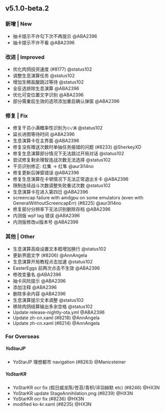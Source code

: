 ## v5.1.0-beta.2

### 新增 | New

- 抽卡提示不许勾下次不再提示 @ABA2396
- 抽卡提示不许不看 @ABA2396

### 改进 | Improved

- 优化肉鸽投资速度 (#8177) @status102
- 调整生息演算任务 @status102
- 增加生稀盐酸跳过等待 @status102
- 全反选排除生息演算 @ABA2396
- 优化可变位置文字识别 @ABA2396
- 部分需重启生效的选项添加重启确认弹窗 @ABA2396

### 修复 | Fix

- 修复干员小满概率性识别为`小/满` @status102
- 延长进图等待时间 @ABA2396
- 生息演算卡在主界面 @ABA2396
- 修复没有赠送次数时单抽任务报错的问题 (#8233) @SherkeyXD
- 修复生息演算部分情况下无法跳过开局对话 @status102
- 尝试修复剩余理智连战次数无法选择 @status102
- 干员识别修正: 红集 -> 红隼 @aur3l14no
- 修复更新后弹窗错误 @ABA2396
- 修复生息演算在卡顿情况下无法正常退出关卡 @ABA2396
- 限制连续战斗次数调整失败重试次数 @status102
- 生息演算卡在进入第四日 @ABA2396
- screencap failure with amdgpu on some emulators (even with GeneralWithoutScreencapErr) (#8225) @aur3l14no
- 修复部分分辨率下无法识别删除存档 @ABA2396
- 内测版 wpf tag 错误 @ABA2396
- 内测版修改ui版本号 @ABA2396

### 其他 | Other

- 生息演算高级设置文本框增加换行 @status102
- 更新界面文字 (#8206) @AnnAngela
- 生息演算开局教程点击加速 @status102
- EasterEggs 前两次点击不生效 @ABA2396
- 修改变量名 @ABA2396
- 抽卡风险提示 @ABA2396
- 添加注释 @ABA2396
- 删除多余内容 @ABA2396
- 生息演算提示文本调整 @status102
- 移除肉鸽结算输出多余空格 @status102
- Update release-nightly-ota.yml @ABA2396
- Update zh-cn.xaml (#8218) @AnnAngela
- Update zh-cn.xaml (#8214) @AnnAngela

### For Overseas

##### YoStarJP

- YoStarJP 理想都市 navigation (#8263) @Manicsteiner

##### YoStarKR

- YoStarKR ocr fix (假日威龙陈/苍苔/青枳/淬羽赫默 etc) (#8246) @HX3N
- YoStarKR update StageAnnihilation.png (#8239) @HX3N
- YoStarKR ocr fix (#8236) @HX3N
- modified ko-kr.xaml (#8235) @HX3N
